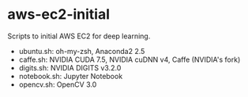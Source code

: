 # aws-ec2-initial

Scripts to initial AWS EC2 for deep learning.

- ubuntu.sh: oh-my-zsh, Anaconda2 2.5
- caffe.sh: NVIDIA CUDA 7.5, NVIDIA cuDNN v4, Caffe (NVIDIA's fork)
- digits.sh: NVIDIA DIGITS v3.2.0
- notebook.sh: Jupyter Notebook
- opencv.sh: OpenCV 3.0